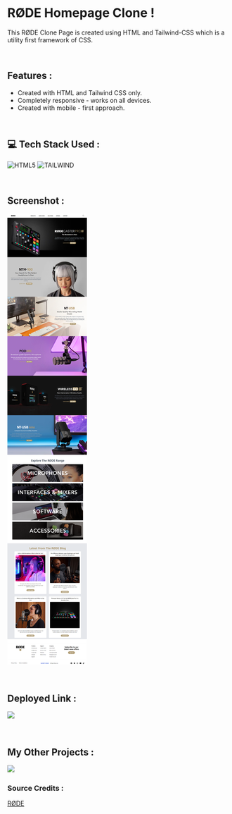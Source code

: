 # **RØDE Homepage Clone !**

This RØDE Clone  Page is created using HTML and Tailwind-CSS which is a utility first framework of CSS.

</br>

## **Features :**
- Created with HTML and Tailwind CSS only.
- Completely responsive - works on all devices.
- Created with mobile - first approach.

</br>

## 💻 **Tech Stack Used :**

![HTML5](https://img.shields.io/badge/html5-%23E34F26.svg?style=for-the-badge&logo=html5&logoColor=white) ![TAILWIND](https://img.shields.io/badge/Tailwind_CSS-38B2AC?style=for-the-badge&logo=tailwind-css&logoColor=white)

</br>

## **Screenshot :**

![Web Site Image](https://github.com/navneetkumar22/Rode_Clone_tailwind/blob/master/rode_screenshot.png)

<br>

## **Deployed Link :**
<a href="https://navneet-rode.netlify.app/"><img src="https://img.shields.io/badge/Netlify-00C7B7?style=for-the-badge&logo=netlify&logoColor=white"/></a>

<br>

## **My Other Projects :**
<a href="https://navneetkumar.netlify.app"><img src="https://img.shields.io/badge/Netlify-00C7B7?style=for-the-badge&logo=netlify&logoColor=white"/></a>

### **Source Credits :**
[RØDE](https://rode.com)